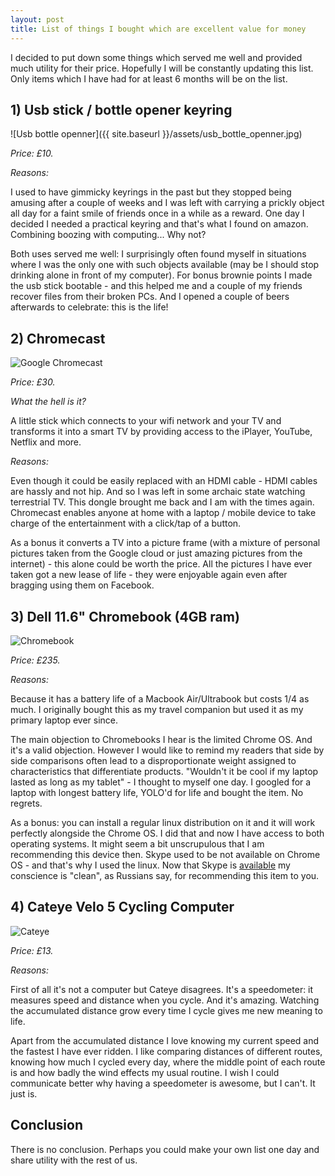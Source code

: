 ```yaml
---
layout: post
title: List of things I bought which are excellent value for money
---
```


I decided to put down some things which served me well and provided much
utility for their price. Hopefully I will be constantly updating this list.
Only items which I have had for at least 6 months will be on the list.

## 1) Usb stick / bottle opener keyring

![Usb bottle openner]({{ site.baseurl }}/assets/usb_bottle_openner.jpg)

*Price: £10.*

*Reasons:*

I used to have gimmicky keyrings in the past but they stopped being amusing
after a couple of weeks and I was left with carrying a prickly object all day
for a faint smile of friends once in a while as a reward. One day I decided I
needed a practical keyring and that's what I found on amazon. Combining boozing
with computing... Why not?

Both uses served me well: I surprisingly often found myself in situations where
I was the only one with such objects available (may be I should stop drinking
alone in front of my computer). For bonus brownie points I made the usb stick
bootable - and this helped me and a couple of my friends recover files from
their broken PCs. And I opened a couple of beers afterwards to celebrate: this
is the life!

## 2) Chromecast

![Google Chromecast]({{site.baseurl}}/assets/chromecast.jpg)

*Price: £30.*

*What the hell is it?*

A little stick which connects to your wifi network and your TV and transforms
it into a smart TV by providing access to the iPlayer, YouTube, Netflix and
more.

*Reasons:*

Even though it could be easily replaced with an HDMI cable - HDMI cables are
hassly and not hip. And so I was left in some archaic state watching
terrestrial TV. This dongle brought me back and I am with the times again.
Chromecast enables anyone at home with a laptop / mobile device to take charge
of the entertainment with a click/tap of a button.

As a bonus it converts a TV into a picture frame (with a mixture of
personal pictures taken from the Google cloud or just amazing pictures from the
internet) - this alone could be worth the price. All the pictures I have
ever taken got a new lease of life - they were enjoyable again even after
bragging using them on Facebook.

## 3) Dell 11.6" Chromebook (4GB ram)

![Chromebook]({{site.baseurl}}/assets/chromebook.jpg)

*Price: £235.*

*Reasons:*

Because it has a battery life of a Macbook Air/Ultrabook but costs 1/4 as much.
I originally bought this as my travel companion but used it as my primary
laptop ever since.

The main objection to Chromebooks I hear is the limited Chrome OS. And it's a
valid objection. However I would like to remind my readers that side by side
comparisons often lead to a disproportionate weight assigned to characteristics
that differentiate products. "Wouldn't it be cool if my laptop lasted as long
as my tablet" - I thought to myself one day. I googled for a laptop with
longest battery life, YOLO'd for life and bought the item. No regrets.

As a bonus: you can install a regular linux distribution on it and it will work
perfectly alongside the Chrome OS. I did that and now I have access to both
operating systems. It might seem a bit unscrupulous that I am recommending this
device then. Skype used to be not available on Chrome OS - and that's why I
used the linux. Now that Skype is [available][skype] my conscience is
"clean", as Russians say, for recommending this item to you.

## 4) Cateye Velo 5 Cycling Computer

![Cateye]({{site.baseurl}}/assets/cateye.jpg)

[skype]: http://www.howtogeek.com/199857/how-to-use-skype-on-your-chromebook/

*Price: £13.*

*Reasons:*

First of all it's not a computer but Cateye disagrees. It's a speedometer: it
measures speed and distance when you cycle. And it's amazing. Watching the
accumulated distance grow every time I cycle gives me new meaning to life.

Apart from the accumulated distance I love knowing my current speed and the
fastest I have ever ridden. I like comparing distances of different routes,
knowing how much I cycled every day, where the middle point of each route is
and how badly the wind effects my usual routine. I wish I could communicate
better why having a speedometer is awesome, but I can't. It just is.

## Conclusion

There is no conclusion. Perhaps you could make your own list one day and share
utility with the rest of us.
